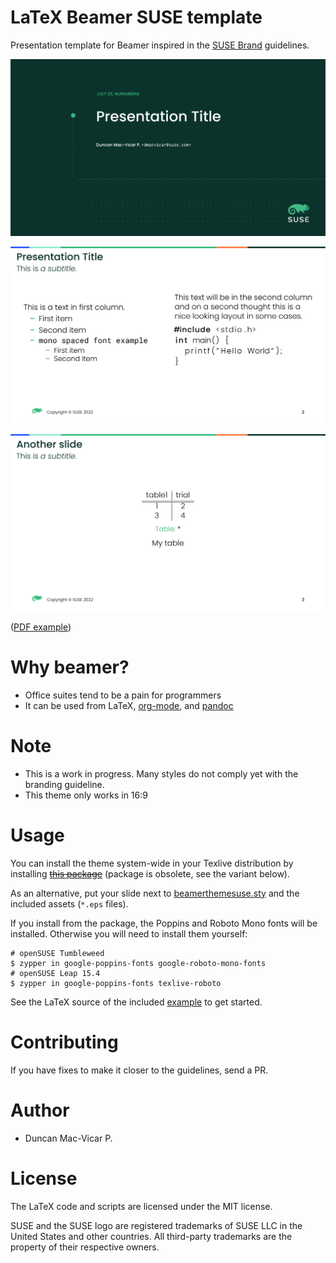 
# LaTeX Beamer SUSE template

Presentation template for Beamer inspired in the [SUSE Brand](https://brand.suse.com/) guidelines.

![Screenshot](build/images/example-1.png)

![Screenshot](build/images/example-2.png)

![Screenshot](build/images/example-3.png)

([PDF example](build/example.pdf))

# Why beamer?

* Office suites tend to be a pain for programmers
* It can be used from LaTeX, [org-mode](https://orgmode.org/), and [pandoc](https://pandoc.org/)

# Note

* This is a work in progress. Many styles do not comply yet with the branding guideline.
* This theme only works in 16:9

# Usage

You can install the theme system-wide in your Texlive distribution by installing <del>[this package](http://software.opensuse.org/download/package?project=home:dmacvicar&package=texlive-beamertheme-suse)</del> (package is obsolete, see the variant below).

As an alternative, put your slide next to [beamerthemesuse.sty](beamerthemesuse.sty) and the included assets (`*.eps` files).

If you install from the package, the Poppins and Roboto Mono fonts will be installed. Otherwise you will need to install them yourself:

```
# openSUSE Tumbleweed
$ zypper in google-poppins-fonts google-roboto-mono-fonts
# openSUSE Leap 15.4
$ zypper in google-poppins-fonts texlive-roboto
```

See the LaTeX source of the included [example](example.tex) to get started.

# Contributing

If you have fixes to make it closer to the guidelines, send a PR.

# Author

* Duncan Mac-Vicar P.

# License

The LaTeX code and scripts are licensed under the MIT license.

SUSE and the SUSE logo are registered trademarks of SUSE LLC in the United States and other countries. All third-party trademarks are the property of their respective owners.
